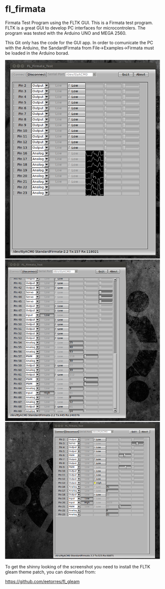 fl_firmata
==========

Firmata Test Program using the FLTK GUI. This is a Firmata test program. FLTK is a great GUI to develop PC interfaces for microcontrolers. The program was tested with the Arduino UNO and MEGA 2560. 

This Git only has the code for the GUI app. In order to comunicate the PC with the Arduino, the SandardFirmata from File->Examples->Firmata must be loaded in the Arduino borad.

<img src="https://github.com/eetorres/fl_firmata/blob/master/imgs/arduino-uno-scopes.png?raw=true" alt="Mega"> 

<img src="https://github.com/eetorres/fl_firmata/blob/master/imgs/arduino_mega.png?raw=true" alt="Mega">

<img src="https://github.com/eetorres/fl_firmata/blob/master/imgs/arduino_uno.png?raw=true" alt="Mega"> 

To get the shinny looking of the screenshot you need to install the FLTK gleam theme patch, you can download from:

https://github.com/eetorres/fl_gleam

